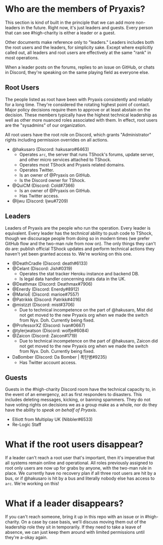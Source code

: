 # Who are the members of Pryaxis?

This section is kind of built in the principle that we can add more non-leaders in the future. Right now, it's just leaders and guests. Every person that can see #high-charity is either a leader or a guest.

<!-- Make sure, when editing this document, that you always list GitHub usernames as the first thing, followed by their Discord nickname. -->

Other documents make reference only to "leaders." Leaders includes both the root users and the leaders, for simplicity sake. Except where explicitly called out, all leaders and root users are effectively at the same "rank" in most operations.

When a leader posts on the forums, replies to an issue on GitHub, or chats in Discord, they're speaking on the same playing field as everyone else.

## Root Users

The people listed as root have been with Pryaxis consistently and reliably for a long time. They're considered the rotating highest point of contact. Major policy decisions require them to approve or at least abstain on the decision. These members typically have the highest technical leadership as well as other more nuanced roles associated with them. In effect, root users are the "sysadmins" of our organization.

All root users have the root role on Discord, which grants "Administrator" rights including permission overrides on all actions.

* @hakusaro (Discord: hakusaro#6463)
  * Operates ```arc```, the server that runs TShock's forums, update server, and other micro services attached to TShock.
  * Operates most TShock and Pryaxis related domains.
  * Operates Twitter.
  * Is an owner of @Pryaxis on GitHub.
  * Is the Discord owner for TShock.
* @QuiCM (Discord: Cold#7366)
  * Is an owner of @Pryaxis on GitHub.
  * Has Twitter access.
* @Ijwu (Discord: Ijwu#7209)

## Leaders

Leaders of Pryaxis are the people who run the operation. Every leader is equivalent. Every leader has the _technical_ ability to push code to TShock, though we discourage people from doing so in modern times (we prefer GitHub flow and the two-man rule from now on). The only things they can't do are: publish official TShock updates and perform technical actions they haven't yet been granted access to. We're working on this one.

* @DeathCradle (Discord: death#6133)
* @Celant (Discord: Jish#0319)
  * Operates the stat tracker Heroku instance and backend DB.
  * Is legal data handler concerning stats data in the UK.
* @Deathmax (Discord: Deathmax#7906)
* @Enerdy (Discord: Enerdy#8912)
* @MarioE (Discord: marioe#7557)
* @Patrikkk (Discord: Patrikk#4016)
* @mistzzt (Discord: mist#3706)
  * Due to technical incompetence on the part of @hakusaro, Mist did not get moved to the new Pryaxis org when we made the switch from Nyx. Doh. Currently being fixed.
* @ProfessorXZ (Discord: Ivan#0667)
* @tylerjwatson (Discord: wolfje#6084)
* @Zaicon (Discord: Zaicon#1719)
  * Due to technical incompetence on the part of @hakusaro, Zaicon did not get moved to the new Pryaxis org when we made the switch from Nyx. Doh. Currently being fixed.
* DaBomber (Discord: Da Bomber | 폭탄병#9235)
  * Has Twitter account access.

## Guests

Guests in the #high-charity Discord room have the technical capacity to, in the event of an emergency, act as first responders to disasters. This includes deleting messages, kicking, or banning spammers. They do not have voting rights on decisions we as a group make as a whole, nor do they have the ability to _speak on behalf of Pryaxis_.

* Elliott from Multiplay UK (Nibbler#6533)
* Re-Logic Staff

# What if the root users disappear?

If a leader can't reach a root user that's important, then it's imperative that all systems remain online and operational. All roles previously assigned to root only users are now up for grabs by anyone, with the two-man rule in place. We currently have no recovery plan if all three root users are hit by a bus, or if @hakusaro is hit by a bus and literally nobody else has access to ```arc```. We're working on this!

# What if a leader disappears?

If you can't reach someone, bring it up in this repo with an issue or in #high-charity. On a case by case basis, we'll discuss moving them out of the leadership role they sit in temporarily. If they need to take a leave of absence, we can just keep them around with limited permissions until they're a-okay again.